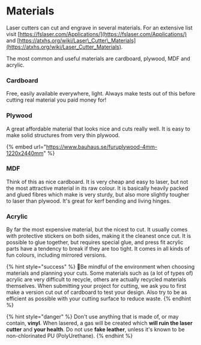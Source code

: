 # Materials

Laser cutters can cut and engrave in several materials.  For an extensive list visit [https://fslaser.com/Applications/](https://fslaser.com/Applications/) and [https://atxhs.org/wiki/Laser\_Cutter\_Materials](https://atxhs.org/wiki/Laser_Cutter_Materials).

The most common and useful materials are cardboard, plywood, MDF and acrylic.

### Cardboard

Free, easily available everywhere, light. Always make tests out of this before cutting real material you paid money for!

### Plywood

A great affordable material that looks nice and cuts really well. It is easy to make solid structures from very thin plywood.

{% embed url="https://www.bauhaus.se/furuplywood-4mm-1220x2440mm" %}

### MDF

Think of this as nice cardboard. It is very cheap and easy to laser, but not the most attractive material in its raw colour. It is basically heavily packed and glued fibres which make is very sturdy, but also more slightly tougher to laser than plywood. It's great for kerf bending and living hinges.

### Acrylic

By far the most expensive material, but the nicest to cut. It usually comes with protective stickers on both sides, making it the cleanest once cut. It is possible to glue together, but requires special glue, and press fit acrylic parts have a tendency to break if they are too tight. It comes in all kinds of fun colours, including mirrored versions.

{% hint style="success" %}
🌱Be mindful of the environment when choosing materials and planning your cuts. Some materials such as \(a lot of types of\) acrylic are very difficult to recycle, others are actually recycled materials themselves. When submitting your project for cutting, we ask you to first make a version cut out of cardboard to test your design. Also try to be as efficient as possible with your cutting surface to reduce waste.
{% endhint %}

{% hint style="danger" %}
Don't use anything that is made of, or may contain, **vinyl**. When lasered, a gas will be created which **will ruin the laser cutter** and **your health**. Do not use **fake leather**, unless it's known to be ​non-chlorinated​ PU \(PolyUrethane\).
{% endhint %}


